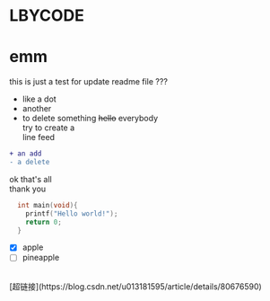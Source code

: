 # LBYCODE
emm
====
this is just a test for update readme file 
???
* like a dot
* another
* to delete something ~~hello~~ everybody<br>
try to create a<br> line feed <br>
``` diff 
+ an add
- a delete 
```
ok that's all<br>
thank you
```C
  int main(void){
    printf("Hello world!");
    return 0;
  }
```
- [x] apple
- [ ] pineapple
<br>
[超链接](https://blog.csdn.net/u013181595/article/details/80676590)
